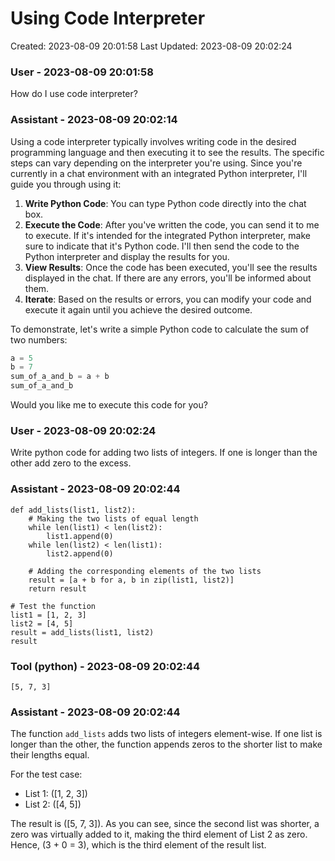 # Using Code Interpreter

Created: 2023-08-09 20:01:58
Last Updated: 2023-08-09 20:02:24

### User - 2023-08-09 20:01:58

How do I use code interpreter?

### Assistant - 2023-08-09 20:02:14

Using a code interpreter typically involves writing code in the desired programming language and then executing it to see the results. The specific steps can vary depending on the interpreter you're using. Since you're currently in a chat environment with an integrated Python interpreter, I'll guide you through using it:

1. **Write Python Code**: You can type Python code directly into the chat box.
2. **Execute the Code**: After you've written the code, you can send it to me to execute. If it's intended for the integrated Python interpreter, make sure to indicate that it's Python code. I'll then send the code to the Python interpreter and display the results for you.
3. **View Results**: Once the code has been executed, you'll see the results displayed in the chat. If there are any errors, you'll be informed about them.
4. **Iterate**: Based on the results or errors, you can modify your code and execute it again until you achieve the desired outcome.

To demonstrate, let's write a simple Python code to calculate the sum of two numbers:

```python
a = 5
b = 7
sum_of_a_and_b = a + b
sum_of_a_and_b
```

Would you like me to execute this code for you?

### User - 2023-08-09 20:02:24

Write python code for adding two lists of integers. If one is longer than the other add zero to the excess.

### Assistant - 2023-08-09 20:02:44

```unknown
def add_lists(list1, list2):
    # Making the two lists of equal length
    while len(list1) < len(list2):
        list1.append(0)
    while len(list2) < len(list1):
        list2.append(0)

    # Adding the corresponding elements of the two lists
    result = [a + b for a, b in zip(list1, list2)]
    return result

# Test the function
list1 = [1, 2, 3]
list2 = [4, 5]
result = add_lists(list1, list2)
result
```

### Tool (python) - 2023-08-09 20:02:44

```
[5, 7, 3]
```

### Assistant - 2023-08-09 20:02:44

The function `add_lists` adds two lists of integers element-wise. If one list is longer than the other, the function appends zeros to the shorter list to make their lengths equal.

For the test case:
- List 1: \([1, 2, 3]\)
- List 2: \([4, 5]\)

The result is \([5, 7, 3]\). As you can see, since the second list was shorter, a zero was virtually added to it, making the third element of List 2 as zero. Hence, \(3 + 0 = 3\), which is the third element of the result list.

